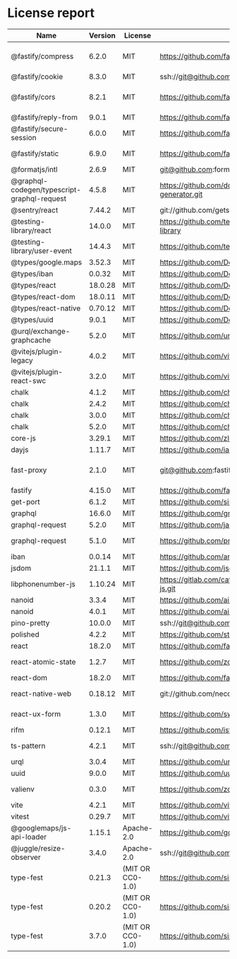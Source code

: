 # License report

Name | Version | License | URL | VendorUrl | VendorName
--- | --- | --- | --- | --- | ---
@fastify/compress | 6.2.0 | MIT | https://github.com/fastify/fastify-compress.git | https://github.com/fastify/fastify-compress#readme | Tomas Della Vedova - @delvedor
@fastify/cookie | 8.3.0 | MIT | ssh://git@github.com/fastify/fastify-cookie.git | https://github.com/fastify/fastify-cookie#readme | James Sumners
@fastify/cors | 8.2.1 | MIT | https://github.com/fastify/fastify-cors.git | https://github.com/fastify/fastify-cors#readme | Tomas Della Vedova - @delvedor
@fastify/reply-from | 9.0.1 | MIT | https://github.com/fastify/fastify-reply-from.git | https://github.com/fastify/fastify-reply-from#readme | Matteo Collina
@fastify/secure-session | 6.0.0 | MIT | https://github.com/fastify/fastify-secure-session.git | https://github.com/fastify/fastify-secure-session#readme | Matteo Collina
@fastify/static | 6.9.0 | MIT | https://github.com/fastify/fastify-static.git | https://github.com/fastify/fastify-static | Tommaso Allevi - @allevo
@formatjs/intl | 2.6.9 | MIT | git@github.com:formatjs/formatjs.git | https://formatjs.io/ | Long Ho
@graphql-codegen/typescript-graphql-request | 4.5.8 | MIT | https://github.com/dotansimha/graphql-code-generator.git | Unknown | Unknown
@sentry/react | 7.44.2 | MIT | git://github.com/getsentry/sentry-javascript.git | https://github.com/getsentry/sentry-javascript/tree/master/packages/react | Sentry
@testing-library/react | 14.0.0 | MIT | https://github.com/testing-library/react-testing-library | https://github.com/testing-library/react-testing-library#readme | Kent C. Dodds
@testing-library/user-event | 14.4.3 | MIT | https://github.com/testing-library/user-event | https://github.com/testing-library/user-event#readme | Giorgio Polvara
@types/google.maps | 3.52.3 | MIT | https://github.com/DefinitelyTyped/DefinitelyTyped.git | https://github.com/DefinitelyTyped/DefinitelyTyped/tree/master/types/google.maps | Unknown
@types/iban | 0.0.32 | MIT | https://github.com/DefinitelyTyped/DefinitelyTyped.git | Unknown | Unknown
@types/react | 18.0.28 | MIT | https://github.com/DefinitelyTyped/DefinitelyTyped.git | https://github.com/DefinitelyTyped/DefinitelyTyped/tree/master/types/react | Unknown
@types/react-dom | 18.0.11 | MIT | https://github.com/DefinitelyTyped/DefinitelyTyped.git | https://github.com/DefinitelyTyped/DefinitelyTyped/tree/master/types/react-dom | Unknown
@types/react-native | 0.70.12 | MIT | https://github.com/DefinitelyTyped/DefinitelyTyped.git | https://github.com/DefinitelyTyped/DefinitelyTyped/tree/master/types/react-native | Unknown
@types/uuid | 9.0.1 | MIT | https://github.com/DefinitelyTyped/DefinitelyTyped.git | https://github.com/DefinitelyTyped/DefinitelyTyped/tree/master/types/uuid | Unknown
@urql/exchange-graphcache | 5.2.0 | MIT | https://github.com/urql-graphql/urql.git | https://formidable.com/open-source/urql/docs/graphcache | Unknown
@vitejs/plugin-legacy | 4.0.2 | MIT | https://github.com/vitejs/vite.git | https://github.com/vitejs/vite/tree/main/packages/plugin-legacy#readme | Evan You
@vitejs/plugin-react-swc | 3.2.0 | MIT | https://github.com/vitejs/vite-plugin-react-swc.git | https://github.com/ArnaudBarre | Arnaud Barré
chalk | 4.1.2 | MIT | https://github.com/chalk/chalk.git | Unknown | Unknown
chalk | 2.4.2 | MIT | https://github.com/chalk/chalk.git | Unknown | Unknown
chalk | 3.0.0 | MIT | https://github.com/chalk/chalk.git | Unknown | Unknown
chalk | 5.2.0 | MIT | https://github.com/chalk/chalk.git | Unknown | Unknown
core-js | 3.29.1 | MIT | https://github.com/zloirock/core-js.git | http://zloirock.ru | Denis Pushkarev
dayjs | 1.11.7 | MIT | https://github.com/iamkun/dayjs.git | https://day.js.org/ | iamkun
fast-proxy | 2.1.0 | MIT | git@github.com:fastify/fast-proxy.git | https://github.com/fastify/fast-proxy | Rolando Santamaria Maso
fastify | 4.15.0 | MIT | https://github.com/fastify/fastify.git | https://www.fastify.io/ | Matteo Collina
get-port | 6.1.2 | MIT | https://github.com/sindresorhus/get-port.git | https://sindresorhus.com | Sindre Sorhus
graphql | 16.6.0 | MIT | https://github.com/graphql/graphql-js.git | https://github.com/graphql/graphql-js | Unknown
graphql-request | 5.2.0 | MIT | https://github.com/jasonkuhrt/graphql-request.git | https://github.com/jasonkuhrt/graphql-request | Jason Kuhrt
graphql-request | 5.1.0 | MIT | https://github.com/prisma/graphql-request.git | https://github.com/prisma/graphql-request | Prisma Labs Team
iban | 0.0.14 | MIT | https://github.com/arhs/iban.js | Unknown | Laurent VB
jsdom | 21.1.1 | MIT | https://github.com/jsdom/jsdom.git | Unknown | Unknown
libphonenumber-js | 1.10.24 | MIT | https://gitlab.com/catamphetamine/libphonenumber-js.git | https://gitlab.com/catamphetamine/libphonenumber-js#readme | catamphetamine
nanoid | 3.3.4 | MIT | https://github.com/ai/nanoid.git | Unknown | Andrey Sitnik
nanoid | 4.0.1 | MIT | https://github.com/ai/nanoid.git | Unknown | Andrey Sitnik
pino-pretty | 10.0.0 | MIT | ssh://git@github.com/pinojs/pino-pretty.git | https://github.com/pinojs/pino-pretty#readme | James Sumners
polished | 4.2.2 | MIT | https://github.com/styled-components/polished.git | https://polished.js.org/ | Brian Hough
react | 18.2.0 | MIT | https://github.com/facebook/react.git | https://reactjs.org/ | Unknown
react-atomic-state | 1.2.7 | MIT | https://github.com/zoontek/react-atomic-state.git | https://github.com/zoontek/react-atomic-state#readme | Mathieu Acthernoene
react-dom | 18.2.0 | MIT | https://github.com/facebook/react.git | https://reactjs.org/ | Unknown
react-native-web | 0.18.12 | MIT | git://github.com/necolas/react-native-web.git | Unknown | Nicolas Gallagher
react-ux-form | 1.3.0 | MIT | https://github.com/swan-io/react-ux-form.git | https://github.com/swan-io/react-ux-form#readme | Mathieu Acthernoene
rifm | 0.12.1 | MIT | https://github.com/istarkov/rifm.git | Unknown | istarkov
ts-pattern | 4.2.1 | MIT | ssh://git@github.com/gvergnaud/ts-pattern.git | https://github.com/gvergnaud/ts-pattern#readme | Gabriel Vergnaud
urql | 3.0.4 | MIT | https://github.com/urql-graphql/urql.git | https://formidable.com/open-source/urql/docs/ | Unknown
uuid | 9.0.0 | MIT | https://github.com/uuidjs/uuid.git | Unknown | Unknown
valienv | 0.3.0 | MIT | https://github.com/zoontek/valienv.git | https://github.com/zoontek/valienv#readme | Mathieu Acthernoene
vite | 4.2.1 | MIT | https://github.com/vitejs/vite.git | https://github.com/vitejs/vite/tree/main/#readme | Evan You
vitest | 0.29.7 | MIT | https://github.com/vitest-dev/vitest.git | https://github.com/vitest-dev/vitest#readme | Anthony Fu
@googlemaps/js-api-loader | 1.15.1 | Apache-2.0 | https://github.com/googlemaps/js-api-loader.git | https://github.com/googlemaps/js-api-loader | Justin Poehnelt
@juggle/resize-observer | 3.4.0 | Apache-2.0 | ssh://git@github.com/juggle/resize-observer.git | https://juggle.studio/resize-observer/ | Juggle
type-fest | 0.21.3 | (MIT OR CC0-1.0) | https://github.com/sindresorhus/type-fest.git | https://sindresorhus.com | Sindre Sorhus
type-fest | 0.20.2 | (MIT OR CC0-1.0) | https://github.com/sindresorhus/type-fest.git | https://sindresorhus.com | Sindre Sorhus
type-fest | 3.7.0 | (MIT OR CC0-1.0) | https://github.com/sindresorhus/type-fest.git | https://sindresorhus.com | Sindre Sorhus
